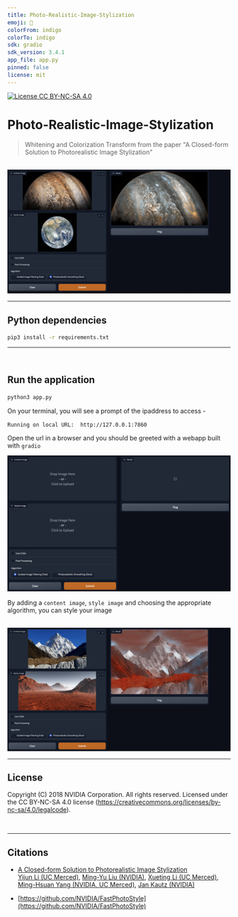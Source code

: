 ```yaml
---
title: Photo-Realistic-Image-Stylization
emoji: 🤯
colorFrom: indigo
colorTo: indigo
sdk: gradio
sdk_version: 3.4.1
app_file: app.py
pinned: false
license: mit
---
```


[![License CC BY-NC-SA 4.0](https://img.shields.io/badge/license-CC4.0-blue.svg)](https://raw.githubusercontent.com/NVIDIA/FastPhotoStyle/master/LICENSE.md)

# Photo-Realistic-Image-Stylization

> Whitening and Colorization Transform from the paper "A Closed-form Solution to Photorealistic Image Stylization"
<br />

<img src="resources/planets.png" width="800" title="Jupiter Earth Stylization results"> 

---

## Python dependencies

```sh
pip3 install -r requirements.txt
```

---

<br />

## Run the application

```sh
python3 app.py
```

On your terminal, you will see a prompt of the ipaddress to access - 

```sh
Running on local URL:  http://127.0.0.1:7860
```

Open the url in a browser and you should be greeted with a webapp built with `gradio`

<img src="resources/sample.png" width="800" title="Sample WebApp"> 

<br />

By adding a `content image`, `style image` and choosing the appropriate algorithm, you can style your image

<br />

<img src="resources/peak.png" width="800" title="K2 + Mars Sample"> 

<br />

---

## License
Copyright (C) 2018 NVIDIA Corporation.  All rights reserved.
Licensed under the CC BY-NC-SA 4.0 license (https://creativecommons.org/licenses/by-nc-sa/4.0/legalcode).

<br />

---

## Citations

- [A Closed-form Solution to Photorealistic Image Stylization](https://arxiv.org/abs/1802.06474) <br> 
[Yijun Li (UC Merced)](https://sites.google.com/site/yijunlimaverick/), [Ming-Yu Liu (NVIDIA)](http://mingyuliu.net/), [Xueting Li (UC Merced)](https://sunshineatnoon.github.io/), [Ming-Hsuan Yang (NVIDIA, UC Merced)](http://faculty.ucmerced.edu/mhyang/), [Jan Kautz (NVIDIA)](http://jankautz.com/) <br>

- [https://github.com/NVIDIA/FastPhotoStyle](https://github.com/NVIDIA/FastPhotoStyle) <br>

